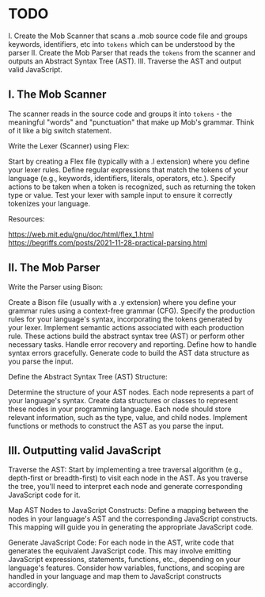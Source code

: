 # TODO
I. Create the Mob Scanner that scans a .mob source code file and groups keywords, identifiers, etc into `tokens` which can be understood by the parser
II. Create the Mob Parser that reads the `tokens` from the scanner and outputs an Abstract Syntax Tree (AST). 
III. Traverse the AST and output valid JavaScript. 

## I. The Mob Scanner 
The scanner reads in the source code and groups it into `tokens` - the meaningful "words" and "punctuation" that make up Mob's grammar. Think of it like a big switch statement.

Write the Lexer (Scanner) using Flex:

Start by creating a Flex file (typically with a .l extension) where you define your lexer rules.
Define regular expressions that match the tokens of your language (e.g., keywords, identifiers, literals, operators, etc.).
Specify actions to be taken when a token is recognized, such as returning the token type or value.
Test your lexer with sample input to ensure it correctly tokenizes your language.

Resources:

https://web.mit.edu/gnu/doc/html/flex_1.html
https://begriffs.com/posts/2021-11-28-practical-parsing.html


## II. The Mob Parser
Write the Parser using Bison:

Create a Bison file (usually with a .y extension) where you define your grammar rules using a context-free grammar (CFG).
Specify the production rules for your language's syntax, incorporating the tokens generated by your lexer.
Implement semantic actions associated with each production rule. These actions build the abstract syntax tree (AST) or perform other necessary tasks.
Handle error recovery and reporting. Define how to handle syntax errors gracefully.
Generate code to build the AST data structure as you parse the input.

Define the Abstract Syntax Tree (AST) Structure:

Determine the structure of your AST nodes. Each node represents a part of your language's syntax.
Create data structures or classes to represent these nodes in your programming language. Each node should store relevant information, such as the type, value, and child nodes.
Implement functions or methods to construct the AST as you parse the input.

## III. Outputting valid JavaScript
Traverse the AST:
Start by implementing a tree traversal algorithm (e.g., depth-first or breadth-first) to visit each node in the AST.
As you traverse the tree, you'll need to interpret each node and generate corresponding JavaScript code for it.

Map AST Nodes to JavaScript Constructs:
Define a mapping between the nodes in your language's AST and the corresponding JavaScript constructs. This mapping will guide you in generating the appropriate JavaScript code.

Generate JavaScript Code:
For each node in the AST, write code that generates the equivalent JavaScript code. This may involve emitting JavaScript expressions, statements, functions, etc., depending on your language's features.
Consider how variables, functions, and scoping are handled in your language and map them to JavaScript constructs accordingly.